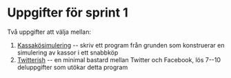 Uppgifter för sprint 1
======================

Två uppgifter att välja mellan:

1. [Kassakösimulering](kassako) -- skriv ett program från grunden som konstruerar en simulering av kassor i ett snabbköp 
2. [Twitterish](twitterish) -- en minimal bastard mellan Twitter och Facebook, lös 7--10 deluppgifter som utökar detta program
